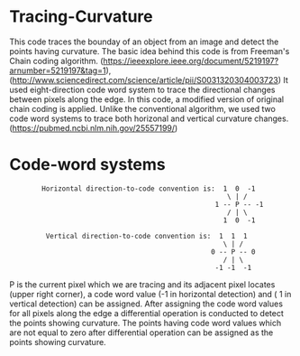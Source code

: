 # Tracing-Curvature
This code traces the bounday of an object from an image and detect the points having curvature.
The basic idea behind this code is from Freeman's Chain coding algorithm. (https://ieeexplore.ieee.org/document/5219197?arnumber=5219197&tag=1),(http://www.sciencedirect.com/science/article/pii/S0031320304003723)
It used eight-direction code word system to trace the directional changes between pixels along the edge. 
In this code, a modified version of original chain coding is applied. 
Unlike the conventional algorithm, we used two code word systems to trace both horizonal and vertical curvature changes.(https://pubmed.ncbi.nlm.nih.gov/25557199/)

# Code-word systems
            Horizontal direction-to-code convention is:  1  0  -1
                                                          \ | /
                                                       1 -- P -- -1
                                                          / | \
                                                         1  0  -1

             Vertical direction-to-code convention is:  1  1  1
                                                         \ | /
                                                      0 -- P -- 0
                                                         / | \
                                                       -1 -1  -1
 
 P is the current pixel which we are tracing and its adjacent pixel locates (upper right corner), a code word value (-1 in horizontal detection) and  ( 1 in vertical detection) can be assigned. 
 After assigning the code word values for all pixels along the edge a differential operation is conducted to detect the points showing curvature. The points having code word values which are not equal to zero after differential operation can be assigned as the points showing curvature.
